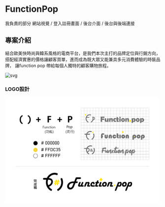 # FunctionPop
我負責的部分
網站視覺 / 登入註冊畫面 / 後台介面 / 後台與後端連接

## 專案介紹

結合歐美快時尚與韓系風格的電商平台，是我們本次主打的品牌定位與行銷方向，
搭配經濟實惠的價格讓顧客買單，進而成為既大眾又能兼具多元消費體驗的時裝品牌，
讓function pop 帶給每個人獨特的顧客購物旅程。


![svg](https://github.com/aliee0806/function.pop/blob/main/n8d0q-bo6fk.gif)

### LOGO設計

<img src="https://github.com/aliee0806/function.pop/blob/main/logo%E8%8D%89%E5%9C%96-04.png" width="500" />
